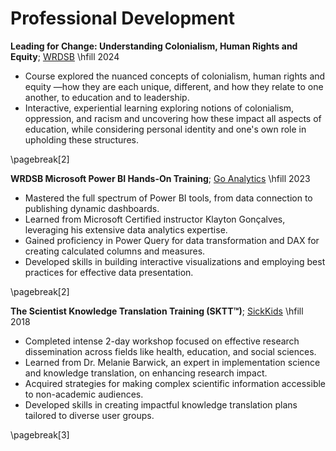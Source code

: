 Professional Development
=======================


**Leading for Change: Understanding Colonialism, Human Rights and Equity**; [WRDSB](https://www.wrdsb.ca/) \hfill 2024

  - Course explored the nuanced concepts of colonialism, human rights and equity —how they are each unique, different, and how they relate to one another, to education and to leadership.
  - Interactive, experiential learning exploring notions of colonialism, oppression, and racism and uncovering how these impact all aspects of education, while considering personal identity and one's own role in upholding these structures.

\pagebreak[2]

**WRDSB Microsoft Power BI Hands-On Training**; [Go Analytics](https://goanalyticsbi.com/workshops/) \hfill 2023

  - Mastered the full spectrum of Power BI tools, from data connection to publishing dynamic dashboards.
  - Learned from Microsoft Certified instructor Klayton Gonçalves, leveraging his extensive data analytics expertise.
  - Gained proficiency in Power Query for data transformation and DAX for creating calculated columns and measures.
  - Developed skills in building interactive visualizations and employing best practices for effective data presentation.

\pagebreak[2]

**The Scientist Knowledge Translation Training (SKTT™)**; [SickKids](https://www.sickkids.ca/en/learning/our-programs/knowledge-translation-program/) \hfill 2018

  - Completed intense 2-day workshop focused on effective research dissemination across fields like health, education, and social sciences.
  - Learned from Dr. Melanie Barwick, an expert in implementation science and knowledge translation, on enhancing research impact.
  - Acquired strategies for making complex scientific information accessible to non-academic audiences.
  - Developed skills in creating impactful knowledge translation plans tailored to diverse user groups.

\pagebreak[3]
